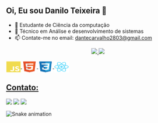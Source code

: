 ## Oi, Eu sou Danilo Teixeira 👋
- 🌱 Estudante de Ciência da computação
- 🌱 Técnico em Análise e desenvolvimento de sistemas
- 📫 Contate-me no email: dantecarvalho2803@gmail.com 

<div align="center">
  <a href="https://github.com/danilot1">
  <img height="180em" src="https://github-readme-stats.vercel.app/api?username=danilot1&show_icons=true&theme=dark&include_all_commits=true&count_private=true"/>
  <img height="180em" src="https://github-readme-stats.vercel.app/api/top-langs/?username=danilot1&layout=compact&langs_count=7&theme=dark"/>
</div>
  <div style="display: inline_block"><br>
  <img align="center" alt="Js" height="30" width="40" src="https://raw.githubusercontent.com/devicons/devicon/master/icons/javascript/javascript-plain.svg">
  <img align="center" alt="HTML" height="30" width="40" src="https://raw.githubusercontent.com/devicons/devicon/master/icons/html5/html5-original.svg">
  <img align="center" alt="CSS" height="30" width="40" src="https://raw.githubusercontent.com/devicons/devicon/master/icons/css3/css3-original.svg">
  <img align="center" alt="Rafa-React" height="30" width="40" src="https://raw.githubusercontent.com/devicons/devicon/master/icons/react/react-original.svg">
 </div>
 
   ## Contato:
  <div> 
  <a href="https://www.linkedin.com/in/danilo-teixeira-de-carvalho-b0394a241/" target="_blank"><img src="https://img.shields.io/badge/-LinkedIn-%230077B5?style=for-the-badge&logo=linkedin&logoColor=white" target="_blank"></a> 
  <a href = "mailto:dantecarvalho2803@gmail.com"><img src="https://img.shields.io/badge/-Gmail-%23333?style=for-the-badge&logo=gmail&logoColor=white" target="_blank"></a>
    <a href="https://www.instagram.com/dant.carvalho" target="_blank"><img src="https://img.shields.io/badge/-Instagram-%23E4405F?style=for-the-badge&logo=instagram&logoColor=white" target="_blank"></a> 

   ![Snake animation](https://github.com/danilot1/danilot1/blob/output/github-contribution-grid-snake.svg)
  
  </div
